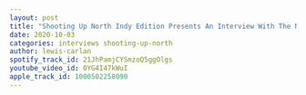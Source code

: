```yaml
---
layout: post
title: "Shooting Up North Indy Edition Presents An Interview With The Natural Nick Sullivan"
date: 2020-10-03
categories: interviews shooting-up-north
author: lewis-carlan
spotify_track_id: 21JhPamjCYSmzoQ5ggOlgs
youtube_video_id: 0YG4I47kWuI
apple_track_id: 1000502258090
---
```

